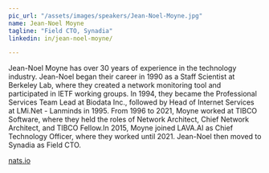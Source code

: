 ```yaml
---
pic_url: "/assets/images/speakers/Jean-Noel-Moyne.jpg"
name: Jean-Noel	Moyne
tagline: "Field CTO, Synadia"
linkedin: in/jean-noel-moyne/

---
```

Jean-Noel Moyne has over 30 years of experience in the technology industry. Jean-Noel began their career in 1990 as a Staff Scientist at Berkeley Lab, where they created a network monitoring tool and participated in IETF working groups. In 1994, they became the Professional Services Team Lead at Biodata Inc., followed by Head of Internet Services at LMi.Net - Lanminds in 1995. From 1996 to 2021, Moyne worked at TIBCO Software, where they held the roles of Network Architect, Chief Network Architect, and TIBCO Fellow.In 2015, Moyne joined LAVA.AI as Chief Technology Officer, where they worked until 2021. Jean-Noel then moved to Synadia as Field CTO.

[nats.io](https://nats.io/blog/)
